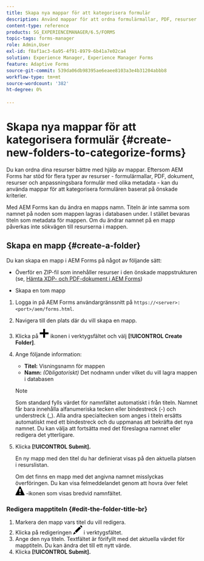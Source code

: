 ```yaml
---
title: Skapa nya mappar för att kategorisera formulär
description: Använd mappar för att ordna formulärmallar, PDF, resurser och anpassningsbara formulär.
content-type: reference
products: SG_EXPERIENCEMANAGER/6.5/FORMS
topic-tags: forms-manager
role: Admin,User
exl-id: f8af1ac3-6a95-4f91-8979-6b41a7e02ca4
solution: Experience Manager, Experience Manager Forms
feature: Adaptive Forms
source-git-commit: 539da06db98395ae6eaee8103a3e4b31204abbb8
workflow-type: tm+mt
source-wordcount: '382'
ht-degree: 0%

---
```


# Skapa nya mappar för att kategorisera formulär {#create-new-folders-to-categorize-forms}

Du kan ordna dina resurser bättre med hjälp av mappar. Eftersom AEM Forms har stöd för flera typer av resurser - formulärmallar, PDF, dokument, resurser och anpassningsbara formulär med olika metadata - kan du använda mappar för att kategorisera formulären baserat på önskade kriterier.

Med AEM Forms kan du ändra en mapps namn. Titeln är inte samma som namnet på noden som mappen lagras i databasen under. I stället bevaras titeln som metadata för mappen. Om du ändrar namnet på en mapp påverkas inte sökvägen till resurserna i mappen.

## Skapa en mapp {#create-a-folder}

Du kan skapa en mapp i AEM Forms på något av följande sätt:

* Överför en ZIP-fil som innehåller resurser i den önskade mappstrukturen (se, [Hämta XDP- och PDF-dokument i AEM Forms](/help/forms/using/get-xdp-pdf-documents-aem.md))

* Skapa en tom mapp

1. Logga in på AEM Forms användargränssnitt på `https://<server>:<port>/aem/forms.html`.
1. Navigera till den plats där du vill skapa en mapp.
1. Klicka på ![aem6forms_add](assets/aem6forms_add.png) ikonen i verktygsfältet och välj **[!UICONTROL Create Folder]**.

1. Ange följande information:

   * **Titel:** Visningsnamn för mappen
   * **Namn:** *(Obligatoriskt)* Det nodnamn under vilket du vill lagra mappen i databasen

   >[!NOTE]
   >
   >Som standard fylls värdet för namnfältet automatiskt i från titeln. Namnet får bara innehålla alfanumeriska tecken eller bindestreck (-) och understreck (_). Alla andra specialtecken som anges i titeln ersätts automatiskt med ett bindestreck och du uppmanas att bekräfta det nya namnet. Du kan välja att fortsätta med det föreslagna namnet eller redigera det ytterligare.

1. Klicka **[!UICONTROL Submit].**

   En ny mapp med den titel du har definierat visas på den aktuella platsen i resurslistan.

   Om det finns en mapp med det angivna namnet misslyckas överföringen. Du kan visa felmeddelandet genom att hovra över felet ![aem6forms_error_alert](assets/aem6forms_error_alert.png) -ikonen som visas bredvid namnfältet.

### Redigera mapptiteln {#edit-the-folder-title-br}

1. Markera den mapp vars titel du vill redigera.
1. Klicka på redigeringen ![aem6forms_edit](assets/aem6forms_edit.png) i verktygsfältet.
1. Ange den nya titeln. Textfältet är förifyllt med det aktuella värdet för mapptiteln. Du kan ändra det till ett nytt värde.
1. Klicka **[!UICONTROL Submit].**
